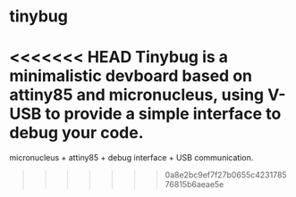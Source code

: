# tinybug
<<<<<<< HEAD
Tinybug is a minimalistic devboard based on attiny85 and micronucleus, using V-USB to provide a simple interface to debug your code.
=======
micronucleus + attiny85 + debug interface + USB communication.
>>>>>>> 0a8e2bc9ef7f27b0655c423178576815b6aeae5e
